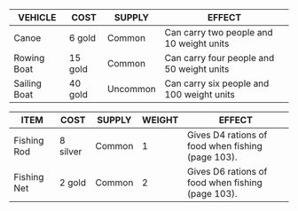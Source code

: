 
| VEHICLE      | COST    | SUPPLY   | EFFECT                                    |
| ------------ | ------- | -------- | ----------------------------------------- |
| Canoe        | 6 gold  | Common   | Can carry two people and 10 weight units  |
| Rowing Boat  | 15 gold | Common   | Can carry four people and 50 weight units |
| Sailing Boat | 40 gold | Uncommon | Can carry six people and 100 weight units |

| ITEM        | COST     | SUPPLY | WEIGHT | EFFECT                                            |
| ----------- | -------- | ------ | ------ | ------------------------------------------------- |
| Fishing Rod | 8 silver | Common | 1      | Gives D4 rations of food when fishing (page 103). |
| Fishing Net | 2 gold   | Common | 2      | Gives D6 rations of food when fishing (page 103). |
